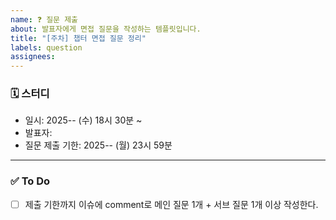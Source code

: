 ```yaml
---
name: ❓ 질문 제출
about: 발표자에게 면접 질문을 작성하는 템플릿입니다.
title: "[주차] 챕터 면접 질문 정리"
labels: question
assignees:
---
```


### 🗓️ 스터디
- 일시: 2025-- (수) 18시 30분 ~
- 발표자: 
- 질문 제출 기한: 2025-- (월) 23시 59분

---

### ✅ To Do
- [ ] 제출 기한까지 이슈에 comment로 메인 질문 1개 + 서브 질문 1개 이상 작성한다.
